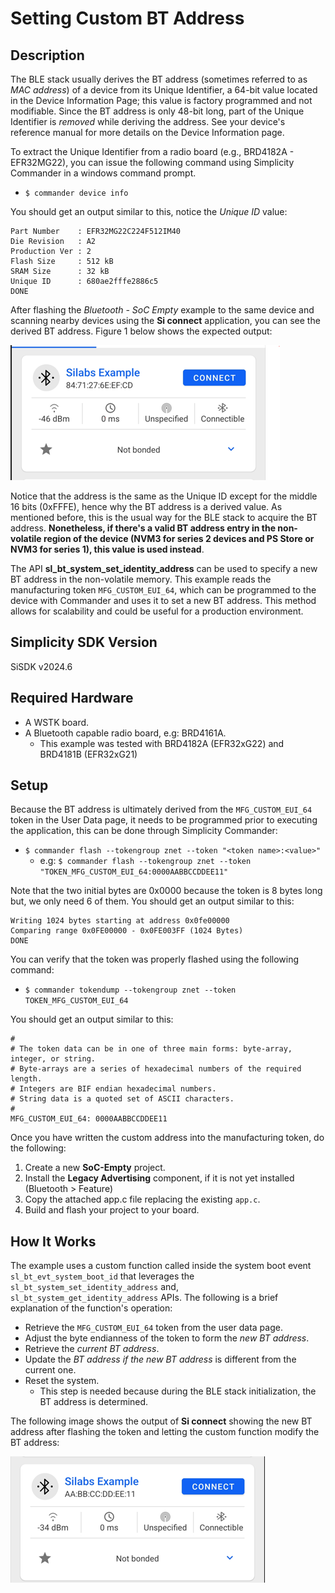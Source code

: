 # Setting Custom BT Address #

## Description ##

The BLE stack usually derives the BT address (sometimes referred to as *MAC address*) of a device from its Unique Identifier, a 64-bit value located in the Device Information Page; this value is factory programmed and not modifiable. Since the BT address is only 48-bit long, part of the Unique Identifier is *removed* while deriving the address. See your device's reference manual for more details on the Device Information page.

To extract the Unique Identifier from a radio board (e.g., BRD4182A - EFR32MG22), you can issue the following command using Simplicity Commander in a windows command prompt.

* `$ commander device info`

You should get an output similar to this, notice the *Unique ID* value:

```
Part Number    : EFR32MG22C224F512IM40
Die Revision   : A2
Production Ver : 2
Flash Size     : 512 kB
SRAM Size      : 32 kB
Unique ID      : 680ae2fffe2886c5
DONE
```

After flashing the *Bluetooth - SoC Empty* example to the same device and scanning nearby devices using the **Si connect** application, you can see the derived BT address. Figure 1 below shows the expected output:

![Si connect BT Address](images/bt_address_si_connect.png)

Notice that the address is the same as the Unique ID except for the middle 16 bits (0xFFFE), hence why the BT address is a derived value. As mentioned before, this is the usual way for the BLE stack to acquire the BT address. **Nonetheless, if there's a valid BT address entry in the non-volatile region of the device (NVM3 for series 2 devices and PS Store or NVM3 for series 1), this value is used instead**.

The API **sl_bt_system_set_identity_address** can be used to specify a new BT address in the non-volatile memory. This example reads the manufacturing token `MFG_CUSTOM_EUI_64`, which can be programmed to the device with Commander and uses it to set a new BT address. This method allows for scalability and could be useful for a production environment.


## Simplicity SDK Version ##

SiSDK v2024.6



## Required Hardware ##

* A WSTK board.
* A Bluetooth capable radio board, e.g: BRD4161A.
  * This example was tested with BRD4182A (EFR32xG22) and BRD4181B (EFR32xG21)



## Setup ##

Because the BT address is ultimately derived from the `MFG_CUSTOM_EUI_64` token in the User Data page, it needs to be programmed prior to executing the application, this can be done through Simplicity Commander:

* `$ commander flash --tokengroup znet --token "<token name>:<value>"`
  * e.g: `$ commander flash --tokengroup znet --token "TOKEN_MFG_CUSTOM_EUI_64:0000AABBCCDDEE11"`

Note that the two initial bytes are 0x0000 because the token is 8 bytes long but, we only need 6 of them. You should get an output similar to this:

```
Writing 1024 bytes starting at address 0x0fe00000
Comparing range 0x0FE00000 - 0x0FE003FF (1024 Bytes)
DONE
```

You can verify that the token was properly flashed using the following command:

* `$ commander tokendump --tokengroup znet --token TOKEN_MFG_CUSTOM_EUI_64`

You should get an output similar to this:

```
#
# The token data can be in one of three main forms: byte-array, integer, or string.
# Byte-arrays are a series of hexadecimal numbers of the required length.
# Integers are BIF endian hexadecimal numbers.
# String data is a quoted set of ASCII characters.
#
MFG_CUSTOM_EUI_64: 0000AABBCCDDEE11
```

Once you have written the custom address into the manufacturing token, do the following:

1. Create a new **SoC-Empty** project.
2. Install the **Legacy Advertising** component, if it is not yet installed (Bluetooth > Feature)
3. Copy the attached app.c file replacing the existing `app.c`.
4. Build and flash your project to your board.



## How It Works ##

The example uses a custom function called inside the system boot event `sl_bt_evt_system_boot_id` that leverages the `sl_bt_system_set_identity_address` and, `sl_bt_system_get_identity_address` APIs.  The following is a brief explanation of the function's operation:

* Retrieve the `MFG_CUSTOM_EUI_64` token from the user data page.
* Adjust the byte endianness of the token to form the *new BT address*.
* Retrieve the *current BT address*.
* Update the *BT address if the new BT address* is different from the current one.
* Reset the system.
  * This step is needed because during the BLE stack initialization, the BT address is determined.

The following image shows the output of **Si connect** showing the new BT address after flashing the token and letting the custom function modify the BT address:

![Si Connect Output With Custom BT Address](images/custom_application_si_output.png)